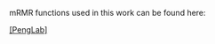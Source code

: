 mRMR functions used in this work can be found here:

[[PengLab]](http://home.penglab.com/proj/mRMR/#matlab)
